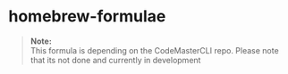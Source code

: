 # homebrew-formulae

> **Note:**\
> This formula is depending on the CodeMasterCLI repo. Please note that its not done and currently in development